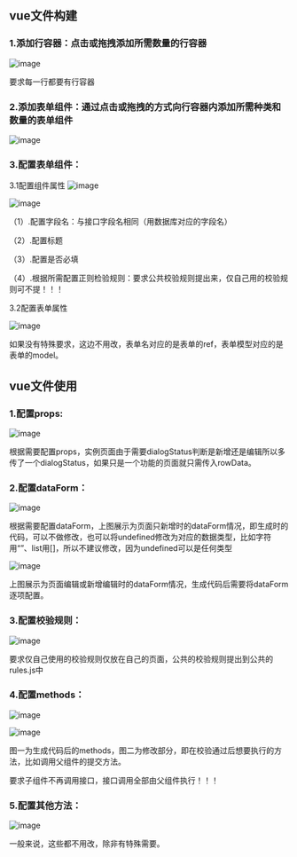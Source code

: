 ## vue文件构建

### 1.添加行容器：点击或拖拽添加所需数量的行容器

![image](img_0.png)

要求每一行都要有行容器

### 2.添加表单组件：通过点击或拖拽的方式向行容器内添加所需种类和数量的表单组件

![image](img_1.png)

### 3.配置表单组件：

3.1配置组件属性
![image](img_2.png)

![image](img_3.png)

（1）.配置字段名：与接口字段名相同（用数据库对应的字段名）

（2）.配置标题

（3）.配置是否必填

（4）.根据所需配置正则检验规则：要求公共校验规则提出来，仅自己用的校验规则可不提！！！

3.2配置表单属性

![image](img_4.png)

如果没有特殊要求，这边不用改，表单名对应的是表单的ref，表单模型对应的是表单的model。

## vue文件使用

### 1.配置props:

![image](img_5.png)

根据需要配置props，实例页面由于需要dialogStatus判断是新增还是编辑所以多传了一个dialogStatus，如果只是一个功能的页面就只需传入rowData。

### 2.配置dataForm：

![image](img_6.png)

根据需要配置dataForm，上图展示为页面只新增时的dataForm情况，即生成时的代码，可以不做修改，也可以将undefined修改为对应的数据类型，比如字符用“”、list用[]，所以不建议修改，因为undefined可以是任何类型

![image](img_7.png)

上图展示为页面编辑或新增编辑时的dataForm情况，生成代码后需要将dataForm逐项配置。

### 3.配置校验规则：

![image](img_8.png)

要求仅自己使用的校验规则仅放在自己的页面，公共的校验规则提出到公共的rules.js中

### 4.配置methods：

![image](img_9.png)

![image](img_10.png)

图一为生成代码后的methods，图二为修改部分，即在校验通过后想要执行的方法，比如调用父组件的提交方法。

要求子组件不再调用接口，接口调用全部由父组件执行！！！

### 5.配置其他方法：

![image](img_11.png)

一般来说，这些都不用改，除非有特殊需要。

